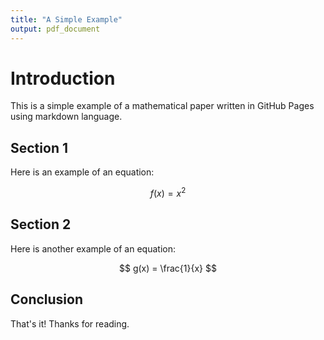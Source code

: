 ```yaml
---
title: "A Simple Example"
output: pdf_document
---
```


# Introduction

This is a simple example of a mathematical paper written in GitHub Pages using markdown language.

## Section 1

Here is an example of an equation:

$$
f(x) = x^2
$$

## Section 2

Here is another example of an equation:

$$
g(x) = \frac{1}{x}
$$

## Conclusion

That's it! Thanks for reading.

